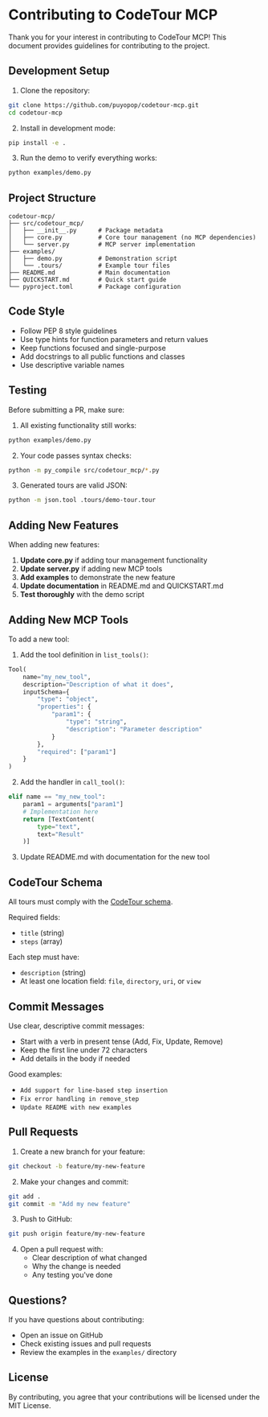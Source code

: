 # Contributing to CodeTour MCP

Thank you for your interest in contributing to CodeTour MCP! This document provides guidelines for contributing to the project.

## Development Setup

1. Clone the repository:
```bash
git clone https://github.com/puyopop/codetour-mcp.git
cd codetour-mcp
```

2. Install in development mode:
```bash
pip install -e .
```

3. Run the demo to verify everything works:
```bash
python examples/demo.py
```

## Project Structure

```
codetour-mcp/
├── src/codetour_mcp/
│   ├── __init__.py      # Package metadata
│   ├── core.py          # Core tour management (no MCP dependencies)
│   └── server.py        # MCP server implementation
├── examples/
│   ├── demo.py          # Demonstration script
│   └── .tours/          # Example tour files
├── README.md            # Main documentation
├── QUICKSTART.md        # Quick start guide
└── pyproject.toml       # Package configuration
```

## Code Style

- Follow PEP 8 style guidelines
- Use type hints for function parameters and return values
- Keep functions focused and single-purpose
- Add docstrings to all public functions and classes
- Use descriptive variable names

## Testing

Before submitting a PR, make sure:

1. All existing functionality still works:
```bash
python examples/demo.py
```

2. Your code passes syntax checks:
```bash
python -m py_compile src/codetour_mcp/*.py
```

3. Generated tours are valid JSON:
```bash
python -m json.tool .tours/demo-tour.tour
```

## Adding New Features

When adding new features:

1. **Update core.py** if adding tour management functionality
2. **Update server.py** if adding new MCP tools
3. **Add examples** to demonstrate the new feature
4. **Update documentation** in README.md and QUICKSTART.md
5. **Test thoroughly** with the demo script

## Adding New MCP Tools

To add a new tool:

1. Add the tool definition in `list_tools()`:
```python
Tool(
    name="my_new_tool",
    description="Description of what it does",
    inputSchema={
        "type": "object",
        "properties": {
            "param1": {
                "type": "string",
                "description": "Parameter description"
            }
        },
        "required": ["param1"]
    }
)
```

2. Add the handler in `call_tool()`:
```python
elif name == "my_new_tool":
    param1 = arguments["param1"]
    # Implementation here
    return [TextContent(
        type="text",
        text="Result"
    )]
```

3. Update README.md with documentation for the new tool

## CodeTour Schema

All tours must comply with the [CodeTour schema](https://raw.githubusercontent.com/microsoft/codetour/refs/heads/main/schema.json).

Required fields:
- `title` (string)
- `steps` (array)

Each step must have:
- `description` (string)
- At least one location field: `file`, `directory`, `uri`, or `view`

## Commit Messages

Use clear, descriptive commit messages:

- Start with a verb in present tense (Add, Fix, Update, Remove)
- Keep the first line under 72 characters
- Add details in the body if needed

Good examples:
- `Add support for line-based step insertion`
- `Fix error handling in remove_step`
- `Update README with new examples`

## Pull Requests

1. Create a new branch for your feature:
```bash
git checkout -b feature/my-new-feature
```

2. Make your changes and commit:
```bash
git add .
git commit -m "Add my new feature"
```

3. Push to GitHub:
```bash
git push origin feature/my-new-feature
```

4. Open a pull request with:
   - Clear description of what changed
   - Why the change is needed
   - Any testing you've done

## Questions?

If you have questions about contributing:
- Open an issue on GitHub
- Check existing issues and pull requests
- Review the examples in the `examples/` directory

## License

By contributing, you agree that your contributions will be licensed under the MIT License.
